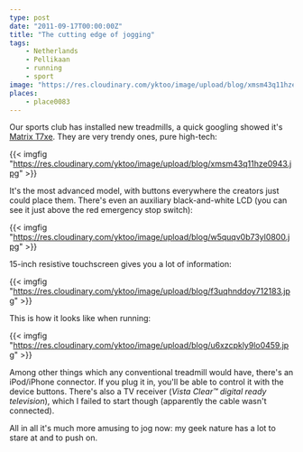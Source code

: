 ```yaml
---
type: post
date: "2011-09-17T00:00:00Z"
title: "The cutting edge of jogging"
tags:
    - Netherlands
    - Pellikaan
    - running
    - sport
image: "https://res.cloudinary.com/yktoo/image/upload/blog/xmsm43q11hze0943.jpg"
places:
    - place0083
---
```


Our sports club has installed new treadmills, a quick googling showed it's [Matrix T7xe](http://www.matrixfitness.com/product/view/t7xe-treadmill). They are very trendy ones, pure high-tech:

{{< imgfig "https://res.cloudinary.com/yktoo/image/upload/blog/xmsm43q11hze0943.jpg" >}}

<!--more-->

It's the most advanced model, with buttons everywhere the creators just could place them. There's even an auxiliary black-and-white LCD (you can see it just above the red emergency stop switch):

{{< imgfig "https://res.cloudinary.com/yktoo/image/upload/blog/w5quqv0b73yl0800.jpg" >}}

15-inch resistive touchscreen gives you a lot of information:

{{< imgfig "https://res.cloudinary.com/yktoo/image/upload/blog/f3uqhnddoy712183.jpg" >}}

This is how it looks like when running:

{{< imgfig "https://res.cloudinary.com/yktoo/image/upload/blog/u6xzcpkly9lo0459.jpg" >}}

Among other things which any conventional treadmill would have, there's an iPod/iPhone connector. If you plug it in, you'll be able to control it with the device buttons. There's also a TV receiver (*Vista Clear™ digital ready television*), which I failed to start though (apparently the cable wasn't connected).

All in all it's much more amusing to jog now: my geek nature has a lot to stare at and to push on.
